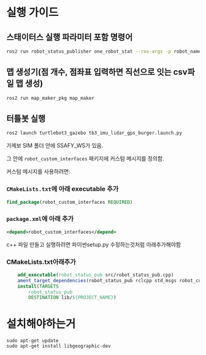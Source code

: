 # 실행 가이드

## 스태이터스 실행 파라미터 포함 명령어

```bash
ros2 run robot_status_publisher one_robot_stat --ros-args -p robot_name:=ssafy -p robot_number:=1
```

## 맵 생성기(점 개수, 점좌표 입력하면 직선으로 잇는 csv파일 맵 생성)
```bash
ros2 run map_maker_pkg map_maker
```

## 터틀봇 실행
```bash
ros2 launch turtlebot3_gazebo tb3_imu_lidar_gps_burger.launch.py
```


가제보 SIM 폴더 안에 SSAFY_WS가 있음.

그 안에 `robot_custom_interfaces` 패키지에 커스텀 메시지를 정의함.

커스텀 메시지를 사용하려면:

### `CMakeLists.txt`에 아래 executable 추가

```cmake
find_package(robot_custom_interfaces REQUIRED)

```

### `package.xml`에 아래 추가

```xml
<depend>robot_custom_interfaces</depend>
```

c++ 파일 만들고 실행하려면 파이썬setup.py 수정하는것처럼 아래추가해야함
### CMakeLists.txt아래추가
```cmake
    add_executable(robot_status_pub src/robot_status_pub.cpp)
    ament_target_dependencies(robot_status_pub rclcpp std_msgs robot_custom_interfaces)
    install(TARGETS
        robot_status_pub
        DESTINATION lib/${PROJECT_NAME})
```


# 설치해야하는거

```
sudo apt-get update
sudo apt-get install libgeographic-dev
```